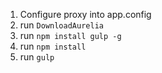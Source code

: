 
1. Configure proxy into app.config
2. run `DownloadAurelia`
3. run `npm install gulp -g`
4. run `npm install`
5. run `gulp`

